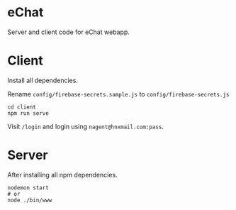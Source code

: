# eChat

Server and client code for eChat webapp.

# Client

Install all dependencies.

Rename `config/firebase-secrets.sample.js` to `config/firebase-secrets.js`

```
cd client
npm run serve
```

Visit `/login` and login using `nagent@hnxmail.com:pass`.

# Server

After installing all npm dependencies.

```
nodemon start
# or
node ./bin/www
```
